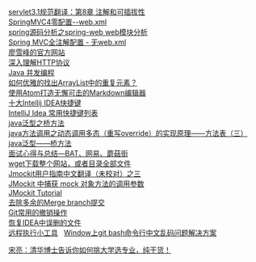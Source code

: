 [servlet3.1规范翻译：第8章 注解和可插拔性](http://blog.csdn.net/mhmyqn/article/details/8551797)  
[SpringMVC4零配置--web.xml](http://hanqunfeng.iteye.com/blog/2114967)  
[spring源码分析之spring-web web模块分析](http://www.cnblogs.com/davidwang456/p/4443942.html)  
[Spring MVC全注解配置 - 无web.xml](http://sgyyz.blog.51cto.com/5069360/1575102)  
[廖雪峰的官方网站](http://www.liaoxuefeng.com/)  
[深入理解HTTP协议](http://www.blogjava.net/zjusuyong/articles/304788.html)  
[Java 并发编程](http://www.cnblogs.com/paddix/p/5374810.html)  
[如何优雅的找出ArrayList中的重复元素？](https://segmentfault.com/q/1010000008051168/a-1020000008052451)  
[使用Atom打造无懈可击的Markdown编辑器](http://www.cnblogs.com/libin-1/p/6638165.html)  
[十大Intellij IDEA快捷键](http://blog.csdn.net/dc_726/article/details/42784275)  
[IntelliJ Idea 常用快捷键列表](http://www.cnblogs.com/zhangpengshou/p/5366413.html)    
[java泛型之桥方法](http://www.cnblogs.com/momooy/p/4931896.html)  
[java方法调用之动态调用多态（重写override）的实现原理——方法表（三）](http://blog.csdn.net/fan2012huan/article/details/51007517)  
[java泛型——桥方法](http://blog.csdn.net/pacosonswjtu/article/details/50374131)  
[面试心得与总结—BAT、网易、蘑菇街](http://www.importnew.com/22637.html)  
[wget下载整个网站，或者目录全部文件](http://www.cnblogs.com/k98091518/p/5830410.html)  
[Jmockit用户指南中文翻译（未校对）之三](http://leegic.iteye.com/blog/1230937)   
[JMockit 中捕获 mock 对象方法的调用参数](https://unmi.cc/jmockit-capture-mock-call-arguments/)  
[JMockit Tutorial](https://zhuanlan.zhihu.com/p/24719968)  
[去除多余的Merge branch提交](http://www.codeweblog.com/%E5%8E%BB%E9%99%A4%E5%A4%9A%E4%BD%99%E7%9A%84merge-branch%E6%8F%90%E4%BA%A4/)  
[Git常用的撤销操作](http://www.netpi.me/uncategorized/gitrevoke/)  
[恢复IDEA中误删的文件](http://blog.csdn.net/boomhankers/article/details/53997083)  
[远程执行小工具](http://budairenqin.iteye.com/blog/1788839)   
[Window上git bash命令行中文乱码问题解决方案](http://blog.csdn.net/linsongbin1/article/details/48262733)   



[宋亮：清华博士告诉你如何挑大学选专业，纯干货！](http://www.guancha.cn/songliang/2017_07_10_417309_s.shtml)  
